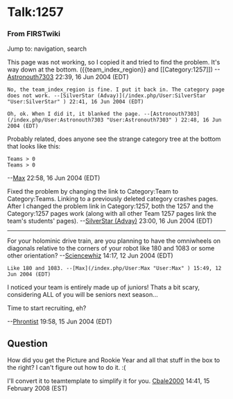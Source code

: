 # Talk:1257

### From FIRSTwiki

Jump to: navigation, search

This page was not working, so I copied it and tried to find the problem. It's
way down at the bottom. ({{team_index_region}} and [[Category:1257]])
--[Astronouth7303](/index.php/User:Astronouth7303 "User:Astronouth7303" )
22:39, 16 Jun 2004 (EDT)

    No, the team_index_region is fine. I put it back in. The category page does not work. --[SilverStar (Advay)](/index.php/User:SilverStar "User:SilverStar" ) 22:41, 16 Jun 2004 (EDT) 

    Oh, ok. When I did it, it blanked the page. --[Astronouth7303](/index.php/User:Astronouth7303 "User:Astronouth7303" ) 22:48, 16 Jun 2004 (EDT) 

Probably related, does anyone see the strange category tree at the bottom that
looks like this:

    
    
    Teams > 0
    Teams > 0
    

\--[Max](/index.php/User:Max "User:Max" ) 22:58, 16 Jun 2004 (EDT)

Fixed the problem by changing the link to Category:Team to Category:Teams.
Linking to a previously deleted category crashes pages. After I changed the
problem link in Category:1257, both the 1257 and the Category:1257 pages work
(along with all other Team 1257 pages link the team's students' pages).
--[SilverStar (Advay)](/index.php/User:SilverStar "User:SilverStar" ) 23:00,
16 Jun 2004 (EDT)

* * *

For your holominic drive train, are you planning to have the omniwheels on
diagonals relative to the corners of your robot like 180 and 1083 or some
other orientation? --[Sciencewhiz](/index.php/User:Sciencewhiz
"User:Sciencewhiz" ) 14:17, 12 Jun 2004 (EDT)

    Like 180 and 1083. --[Max](/index.php/User:Max "User:Max" ) 15:49, 12 Jun 2004 (EDT) 

I noticed your team is entirely made up of juniors! Thats a bit scary,
considering ALL of you will be seniors next season...

Time to start recruiting, eh?

\--[Phrontist](/index.php/User:Phrontist "User:Phrontist" ) 19:58, 15 Jun 2004
(EDT)


##  Question

How did you get the Picture and Rookie Year and all that stuff in the box to
the right? I can't figure out how to do it. :(

  
I'll convert it to teamtemplate to simplify it for you.
[Cbale2000](/index.php/User:Cbale2000 "User:Cbale2000" ) 14:41, 15 February
2008 (EST)

